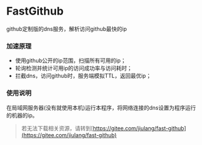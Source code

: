 # FastGithub
github定制版的dns服务，解析访问github最快的ip

### 加速原理
* 使用github公开的ip范围，扫描所有可用的ip；
* 轮询检测并统计可用ip的访问成功率与访问耗时；
* 拦截dns，访问github时，服务端模拟TTL，返回最优ip；

### 使用说明
在局域网服务器(没有就使用本机)运行本程序，将网络连接的dns设置为程序运行的机器的ip。

> 若无法下载相关资源，请转到[https://gitee.com/jiulang/fast-github](https://gitee.com/jiulang/fast-github)
